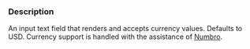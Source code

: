 ### Description
An input text field that renders and accepts currency values. Defaults to USD. Currency support is handled with the assistance of [Numbro](https://numbrojs.com).

